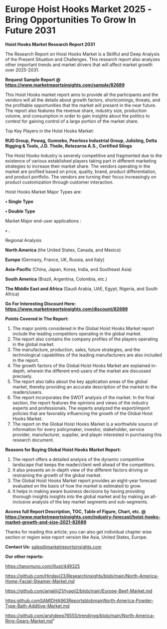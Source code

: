 # Europe Hoist Hooks Market 2025 -Bring Opportunities To Grow In Future 2031

<strong>Hoist Hooks Market Research Report 2031</strong>

The Research Report on Hoist Hooks Market is a Skillful and Deep Analysis of the Present Situation and Challenges. This research report also analyzes other important trends and market drivers that will affect market growth over 2025-2031.

<strong>Request Sample Report @ <a href=https://www.marketreportsinsights.com/sample/82689>https://www.marketreportsinsights.com/sample/82689</a></strong>

This Hoist Hooks market report aims to provide all the participants and the vendors will all the details about growth factors, shortcomings, threats, and the profitable opportunities that the market will present in the near future. The report also features the revenue share, industry size, production volume, and consumption in order to gain insights about the politics to contest for gaining control of a large portion of the market share.

Top Key Players in the Hoist Hooks Market:

<strong>RUD Group, Pewag, Gunnebo, Peerless Industrial Group, Julisling, Delta Rigging & Tools, J.D. Theile, Retezarna A.S., Certified Slings</strong>

The Hoist Hooks Industry is severely competitive and fragmented due to the existence of various established players taking part in different marketing strategies to increase their market share. The vendors operating in the market are profiled based on price, quality, brand, product differentiation, and product portfolio. The vendors are turning their focus increasingly on product customization through customer interaction.

Hoist Hooks Market Major Types are:

<strong>• Single Type

• Double Type</strong>

Market Major end-user applications :

<strong>• .</strong>

Regional Analysis

</u><strong><b>North America</b></strong> (the United States, Canada, and Mexico)

<strong><b>Europe </b></strong>(Germany, France, UK, Russia, and Italy)

<strong><b>Asia-Pacific</b></strong> (China, Japan, Korea, India, and Southeast Asia)

<strong><b>South America</b></strong> (Brazil, Argentina, Colombia, etc.)

<strong><b>The Middle East and Africa</b></strong> (Saudi Arabia, UAE, Egypt, Nigeria, and South Africa)

<strong>Go For Interesting Discount Here: <a href=https://www.marketreportsinsights.com/discount/82689>https://www.marketreportsinsights.com/discount/82689</a></strong>

<strong>Points Covered in The Report:</strong>
<ol>
  <li>The major points considered in the Global Hoist Hooks Market report include the leading competitors operating in the global market.</li>
  <li>The report also contains the company profiles of the players operating in the global market.</li>
  <li>The manufacture, production, sales, future strategies, and the technological capabilities of the leading manufacturers are also included in the report.</li>
  <li>The growth factors of the Global Hoist Hooks Market are explained in-depth, wherein the different end-users of the market are discussed precisely.</li>
  <li>The report also talks about the key application areas of the global market, thereby providing an accurate description of the market to the readers/users.</li>
  <li>The report incorporates the SWOT analysis of the market. In the final section, the report features the opinions and views of the industry experts and professionals. The experts analyzed the export/import policies that are favorably influencing the growth of the Global Hoist Hooks Market.</li>
  <li>The report on the Global Hoist Hooks Market is a worthwhile source of information for every policymaker, investor, stakeholder, service provider, manufacturer, supplier, and player interested in purchasing this research document.</li>
</ol>
<strong>Reasons for Buying Global Hoist Hooks Market Report:</strong>

<ol>
  <li>The report offers a detailed analysis of the dynamic competitive landscape that keeps the reader/client well ahead of the competitors.</li>
  <li>It also presents an in-depth view of the different factors driving or restraining the growth of the global market.</li>
  <li>The Global Hoist Hooks Market report provides an eight-year forecast evaluated on the basis of how the market is estimated to grow.</li>
  <li>It helps in making aware business decisions by having providing thorough insights insights into the global market and by making an all-inclusive analysis of the key market segments and sub-segments.</li>
</ol>
<strong>Access full Report Description, TOC, Table of Figure, Chart, etc. @ <a href=https://www.marketreportsinsights.com/industry-forecast/hoist-hooks-market-growth-and-size-2021-82689>https://www.marketreportsinsights.com/industry-forecast/hoist-hooks-market-growth-and-size-2021-82689</a></strong>


Thanks for reading this article; you can also get individual chapter wise section or region wise report version like Asia, United States, Europe.

<strong>Contact Us:</strong>
sales@marketreportsinsights.com

<strong>Our other reports:</strong>

<a href=https://tanomuno.com/illust/449325>https://tanomuno.com/illust/449325</a>

<a href=https://github.com/Hindavi23/Researchinsights/blob/main/North-America-Home-Facial-Steamer-Market.md>https://github.com/Hindavi23/Researchinsights/blob/main/North-America-Home-Facial-Steamer-Market.md</a>

<a href=https://github.com/anjaliiii21/tyagii2/blob/main/Europe-Beef-Market.md>https://github.com/anjaliiii21/tyagii2/blob/main/Europe-Beef-Market.md</a>

<a href=https:github.comSAMIDHA963ReportsblobmainNorth-America-Powder-Type-Bath-Additive-Market.md>https:github.comSAMIDHA963ReportsblobmainNorth-America-Powder-Type-Bath-Additive-Market.md</a>

<a href=https://github.com/arshdeep76555/trendingg/blob/main/North-America-Ring-Gears-Market.md>https://github.com/arshdeep76555/trendingg/blob/main/North-America-Ring-Gears-Market.md</a>"

